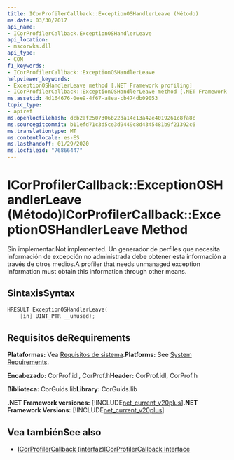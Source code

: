 ```yaml
---
title: ICorProfilerCallback::ExceptionOSHandlerLeave (Método)
ms.date: 03/30/2017
api_name:
- ICorProfilerCallback.ExceptionOSHandlerLeave
api_location:
- mscorwks.dll
api_type:
- COM
f1_keywords:
- ICorProfilerCallback::ExceptionOSHandlerLeave
helpviewer_keywords:
- ExceptionOSHandlerLeave method [.NET Framework profiling]
- ICorProfilerCallback::ExceptionOSHandlerLeave method [.NET Framework profiling]
ms.assetid: 4d164676-0ee9-4f67-a8ea-cb474db09053
topic_type:
- apiref
ms.openlocfilehash: dcb2af2507306b22da14c13a42e4019261c8fa8c
ms.sourcegitcommit: b11efd71c3d5ce3d9449c8d4345481b9f21392c6
ms.translationtype: MT
ms.contentlocale: es-ES
ms.lasthandoff: 01/29/2020
ms.locfileid: "76866447"
---
```

# <a name="icorprofilercallbackexceptionoshandlerleave-method"></a><span data-ttu-id="3d9b9-102">ICorProfilerCallback::ExceptionOSHandlerLeave (Método)</span><span class="sxs-lookup"><span data-stu-id="3d9b9-102">ICorProfilerCallback::ExceptionOSHandlerLeave Method</span></span>
<span data-ttu-id="3d9b9-103">Sin implementar.</span><span class="sxs-lookup"><span data-stu-id="3d9b9-103">Not implemented.</span></span> <span data-ttu-id="3d9b9-104">Un generador de perfiles que necesita información de excepción no administrada debe obtener esta información a través de otros medios.</span><span class="sxs-lookup"><span data-stu-id="3d9b9-104">A profiler that needs unmanaged exception information must obtain this information through other means.</span></span>  
  
## <a name="syntax"></a><span data-ttu-id="3d9b9-105">Sintaxis</span><span class="sxs-lookup"><span data-stu-id="3d9b9-105">Syntax</span></span>  
  
```cpp  
HRESULT ExceptionOSHandlerLeave(  
    [in] UINT_PTR __unused);  
```  
  
## <a name="requirements"></a><span data-ttu-id="3d9b9-106">Requisitos de</span><span class="sxs-lookup"><span data-stu-id="3d9b9-106">Requirements</span></span>  
 <span data-ttu-id="3d9b9-107">**Plataformas:** Vea [Requisitos de sistema](../../../../docs/framework/get-started/system-requirements.md).</span><span class="sxs-lookup"><span data-stu-id="3d9b9-107">**Platforms:** See [System Requirements](../../../../docs/framework/get-started/system-requirements.md).</span></span>  
  
 <span data-ttu-id="3d9b9-108">**Encabezado:** CorProf.idl, CorProf.h</span><span class="sxs-lookup"><span data-stu-id="3d9b9-108">**Header:** CorProf.idl, CorProf.h</span></span>  
  
 <span data-ttu-id="3d9b9-109">**Biblioteca:** CorGuids.lib</span><span class="sxs-lookup"><span data-stu-id="3d9b9-109">**Library:** CorGuids.lib</span></span>  
  
 <span data-ttu-id="3d9b9-110">**.NET Framework versiones:** [!INCLUDE[net_current_v20plus](../../../../includes/net-current-v20plus-md.md)]</span><span class="sxs-lookup"><span data-stu-id="3d9b9-110">**.NET Framework Versions:** [!INCLUDE[net_current_v20plus](../../../../includes/net-current-v20plus-md.md)]</span></span>  
  
## <a name="see-also"></a><span data-ttu-id="3d9b9-111">Vea también</span><span class="sxs-lookup"><span data-stu-id="3d9b9-111">See also</span></span>

- [<span data-ttu-id="3d9b9-112">ICorProfilerCallback (interfaz)</span><span class="sxs-lookup"><span data-stu-id="3d9b9-112">ICorProfilerCallback Interface</span></span>](icorprofilercallback-interface.md)
